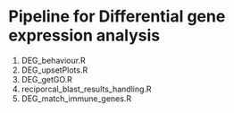 # Pipeline for Differential gene expression analysis
1. DEG_behaviour.R
2. DEG_upsetPlots.R
3. DEG_getGO.R
4. reciporcal_blast_results_handling.R
5. DEG_match_immune_genes.R